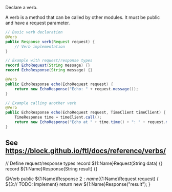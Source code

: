 Declare a verb.

A verb is a method that can be called by other modules. It must be public and have a request parameter.

```java
// Basic verb declaration
@Verb
public Response verb(Request request) {
	// Verb implementation
}

// Example with request/response types
record EchoRequest(String message) {}
record EchoResponse(String message) {}

@Verb
public EchoResponse echo(EchoRequest request) {
	return new EchoResponse("Echo: " + request.message());
}

// Example calling another verb
@Verb
public EchoResponse echo(EchoRequest request, TimeClient timeClient) {
	TimeResponse time = timeClient.call();
	return new EchoResponse("Echo at " + time.time() + ": " + request.message());
}
```

See https://block.github.io/ftl/docs/reference/verbs/
---

// Define request/response types
record ${1:Name}Request(String data) {}
record ${1:Name}Response(String result) {}

@Verb
public ${1:Name}Response ${2:name}(${1:Name}Request request) {
	${3:// TODO: Implement}
	return new ${1:Name}Response("result");
}
